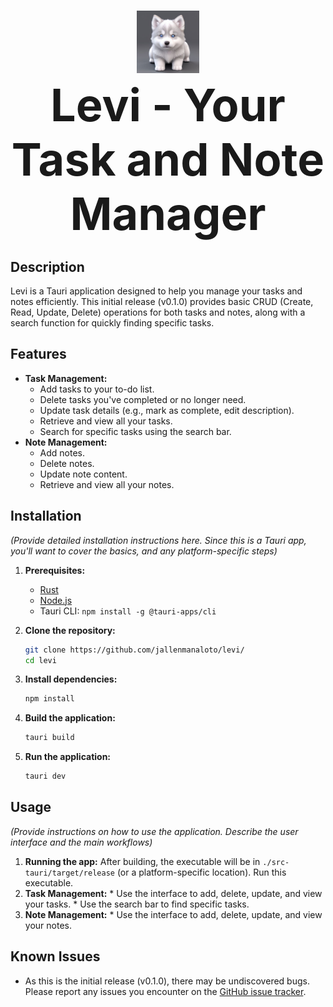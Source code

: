 #  <div align="center"><img src="https://github.com/jallenmanaloto/levi/blob/704e2e1dd4378aac9f92bfed5b243f569d6775e6/src-tauri/icons/128x128@2x.png" width="100" height="100"><br><span style="font-size: 72px;">Levi - Your Task and Note Manager</span>
</div>

## Description

Levi is a Tauri application designed to help you manage your tasks and notes efficiently. This initial release (v0.1.0) provides basic CRUD (Create, Read, Update, Delete) operations for both tasks and notes, along with a search function for quickly finding specific tasks.

## Features

* **Task Management:**
    * Add tasks to your to-do list.
    * Delete tasks you've completed or no longer need.
    * Update task details (e.g., mark as complete, edit description).
    * Retrieve and view all your tasks.
    * Search for specific tasks using the search bar.
* **Note Management:**
    * Add notes.
    * Delete notes.
    * Update note content.
    * Retrieve and view all your notes.

## Installation

*(Provide detailed installation instructions here.  Since this is a Tauri app, you'll want to cover the basics, and any platform-specific steps)*

1.  **Prerequisites:**
    * [Rust](https://www.rust-lang.org/tools/install)
    * [Node.js](https://nodejs.org/en/download/)
    * Tauri CLI:  `npm install -g @tauri-apps/cli`

2.  **Clone the repository:**
    ```bash
    git clone https://github.com/jallenmanaloto/levi/
    cd levi
    ```

3.  **Install dependencies:**
       ```bash
       npm install
       ```

4.  **Build the application:**
    ```bash
    tauri build
    ```

5.  **Run the application:**
    ```bash
    tauri dev
    ```

## Usage

*(Provide instructions on how to use the application.  Describe the user interface and the main workflows)*

1.  **Running the app:** After building, the executable will be in  `./src-tauri/target/release` (or a platform-specific location).  Run this executable.
2.  **Task Management:**
        * Use the interface to add, delete, update, and view your tasks.
        * Use the search bar to find specific tasks.
3.  **Note Management:**
        * Use the interface to add, delete, update, and view your notes.

##  Known Issues

* As this is the initial release (v0.1.0), there may be undiscovered bugs. Please report any issues you encounter on the [GitHub issue tracker](https://github.com/jallenmanaloto/levi//issues).
